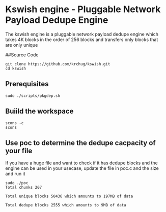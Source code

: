 # Kswish engine - Pluggable Network Payload Dedupe Engine

The kswish engine is a pluggable network payload dedupe engine
which takes 4K blocks in the order of 256 blocks and transfers
only blocks that are only unique

##Source Code

~~~{.sh}
git clone https://github.com/krchug/kswish.git
cd kswish
~~~

## Prerequisites

~~~{.sh}
sudo ./scripts/pkgdep.sh
~~~

## Buiild the workspace

~~~[.sh]
scons -c
scons
~~~

## Use poc to determine the dedupe cacpacity of your file

If you have a huge file and want to check if it has dedupe blocks
and the engine can be used in your usecase, update the file in
poc.c and the size and run it


~~~[.sh]
sudo ./poc
Total chunks 207

Total unique blocks 50436 which amounts to 197MB of data

Total dedupe blocks 2555 which amounts to 9MB of data
~~~
